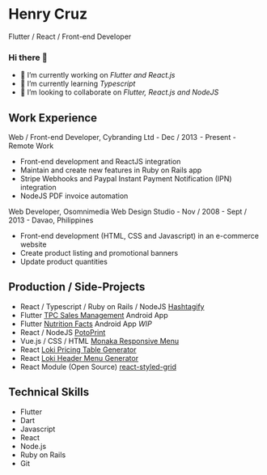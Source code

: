  # Henry Cruz
 Flutter / React / Front-end Developer
 
 
 ### Hi there 👋

 * 🔭 I’m currently working on *Flutter and React.js*
 * 🌱 I’m currently learning *Typescript*
 * 👯 I’m looking to collaborate on *Flutter, React.js and NodeJS*
 
 ## Work Experience
 
 Web / Front-end Developer, Cybranding Ltd - Dec / 2013  - Present - Remote Work
 
 * Front-end development and ReactJS integration
 * Maintain and create new features in Ruby on Rails app
 * Stripe Webhooks and Paypal Instant Payment Notification (IPN) integration
 * NodeJS PDF invoice automation
 
 Web Developer, Osomnimedia Web Design Studio - Nov / 2008 - Sept / 2013 - Davao, Philippines
 
 * Front-end development (HTML, CSS and Javascript) in an e-commerce website
 * Create product listing and promotional banners
 * Update product quantities
 
 ## Production / Side-Projects
 
 * React / Typescript / Ruby on Rails / NodeJS [Hashtagify](https://hashtagify.me)
 * Flutter [TPC Sales Management](https://play.google.com/store/apps/details?id=com.ihenvyr.tpc_app) Android App
 * Flutter [Nutrition Facts](https://github.com/ihenvyr/ihenvyr/edit/main/README.md#) Android App *WIP*
 * React / NodeJS [PotoPrint](https://potoprint.ihenvyr.com/)
 * Vue.js / CSS / HTML [Monaka Responsive Menu](https://codecanyon.net/item/monaka-responsive-menu/25551352)
 * React [Loki Pricing Table Generator](https://codecanyon.net/item/loki-pricing-table-generator/22536551)
 * React [Loki Header Menu Generator](https://codecanyon.net/item/loki-header-menu-generator/22839687)
 * React Module (Open Source) [react-styled-grid](https://www.npmjs.com/package/react-styled-grid)
 
 ## Technical Skills
 
 * Flutter
 * Dart
 * Javascript
 * React
 * Node.js
 * Ruby on Rails
 * Git
 
<!-- 🤔 I’m looking for help with ...-->
 
<!--  💬 Ask me about ... -->
 
<!--  📫 How to reach me: ... -->
 
<!--  😄 Pronouns: ... -->
<!--  ⚡ Fun fact: ... -->
